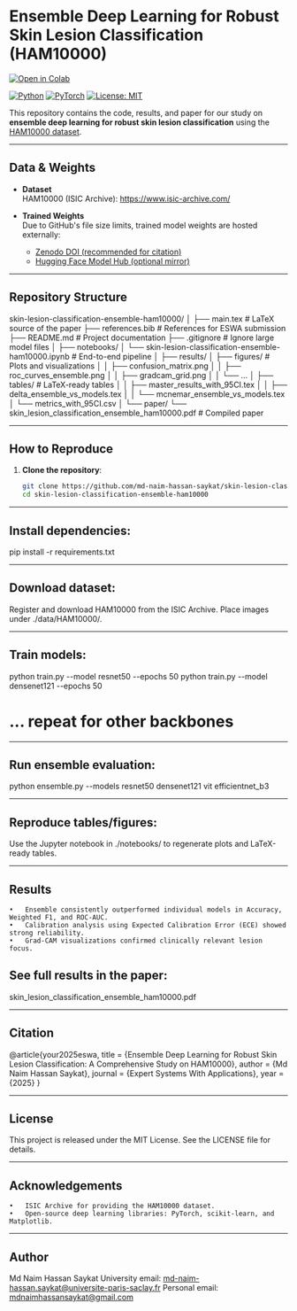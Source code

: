 # Ensemble Deep Learning for Robust Skin Lesion Classification (HAM10000)

[![Open in Colab](https://colab.research.google.com/assets/colab-badge.svg)](https://colab.research.google.com/github/md-naim-hassan-saykat/skin-lesion-classification-ensemble-ham10000/blob/main/skin-lesion-classification-ensemble-ham10000.ipynb)

[![Python](https://img.shields.io/badge/Python-3.9%2B-blue)](https://www.python.org/downloads/release/python-390/)
[![PyTorch](https://img.shields.io/badge/PyTorch-2.x-red)](https://pytorch.org/)
[![License: MIT](https://img.shields.io/badge/License-MIT-green.svg)](LICENSE)

This repository contains the code, results, and paper for our study on **ensemble deep learning for robust skin lesion classification** using the [HAM10000 dataset](https://www.isic-archive.com/).

---

## Data & Weights

- **Dataset**  
  HAM10000 (ISIC Archive): https://www.isic-archive.com/

- **Trained Weights**  
  Due to GitHub's file size limits, trained model weights are hosted externally:  
  - [Zenodo DOI (recommended for citation)](https://doi.org/xxxx)  
  - [Hugging Face Model Hub (optional mirror)](https://huggingface.co/xxxx)

---

## Repository Structure

skin-lesion-classification-ensemble-ham10000/
│
├── main.tex                         # LaTeX source of the paper
├── references.bib                   # References for ESWA submission
├── README.md                        # Project documentation
├── .gitignore                       # Ignore large model files
│
├── notebooks/
│   └── skin-lesion-classification-ensemble-ham10000.ipynb   # End-to-end pipeline
│
├── results/
│   ├── figures/                     # Plots and visualizations
│   │   ├── confusion_matrix.png
│   │   ├── roc_curves_ensemble.png
│   │   ├── gradcam_grid.png
│   │   └── …
│   ├── tables/                      # LaTeX-ready tables
│   │   ├── master_results_with_95CI.tex
│   │   ├── delta_ensemble_vs_models.tex
│   │   └── mcnemar_ensemble_vs_models.tex
│   └── metrics_with_95CI.csv
│
└── paper/
└── skin_lesion_classification_ensemble_ham10000.pdf     # Compiled paper

---

## How to Reproduce

1. **Clone the repository**:
   ```bash
   git clone https://github.com/md-naim-hassan-saykat/skin-lesion-classification-ensemble-ham10000.git
   cd skin-lesion-classification-ensemble-ham10000

---

## Install dependencies:
pip install -r requirements.txt

---

## Download dataset:
Register and download HAM10000 from the ISIC Archive.
Place images under ./data/HAM10000/.

---

## Train models:
python train.py --model resnet50 --epochs 50
python train.py --model densenet121 --epochs 50
# ... repeat for other backbones

---

## Run ensemble evaluation:
python ensemble.py --models resnet50 densenet121 vit efficientnet_b3

---

## 	Reproduce tables/figures:
Use the Jupyter notebook in ./notebooks/ to regenerate plots and LaTeX-ready tables.

---

## Results
	•	Ensemble consistently outperformed individual models in Accuracy, Weighted F1, and ROC-AUC.
	•	Calibration analysis using Expected Calibration Error (ECE) showed strong reliability.
	•	Grad-CAM visualizations confirmed clinically relevant lesion focus.

## See full results in the paper:
skin_lesion_classification_ensemble_ham10000.pdf

---

## Citation
@article{your2025eswa,
  title   = {Ensemble Deep Learning for Robust Skin Lesion Classification: A Comprehensive Study on HAM10000},
  author  = {Md Naim Hassan Saykat},
  journal = {Expert Systems With Applications},
  year    = {2025}
}

---

## License
This project is released under the MIT License.
See the LICENSE file for details.

---

## Acknowledgements
	•	ISIC Archive for providing the HAM10000 dataset.
	•	Open-source deep learning libraries: PyTorch, scikit-learn, and Matplotlib.

 ---

 ## Author

Md Naim Hassan Saykat
University email: md-naim-hassan.saykat@universite-paris-saclay.fr
Personal email: mdnaimhassansaykat@gmail.com
